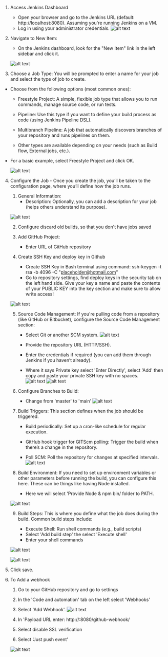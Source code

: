 1. Access Jenkins Dashboard
    - Open your browser and go to the Jenkins URL (default: http://localhost:8080). Assuming you're running Jenkins on a VM. 
    - Log in using your administrator credentials.
    ![alt text](../Pictures/Jenkins/jenkins-login.png)
2. Navigate to New Item:
    - On the Jenkins dashboard, look for the "New Item" link in the left sidebar and click it.
   
    ![alt text](../Pictures/Jenkins/new-item-jenkins.png)

3. Choose a Job Type: You will be prompted to enter a name for your job and select the type of job to create.

- Choose from the following options (most common ones):

    - Freestyle Project: A simple, flexible job type that allows you to run commands, manage source code, or run tests.

    - Pipeline: Use this type if you want to define your build process as code (using Jenkins Pipeline DSL).

    - Multibranch Pipeline: A job that automatically discovers branches of your repository and runs pipelines on them.

    - Other types are available depending on your needs (such as Build flow, External jobs, etc.).

- For a basic example, select Freestyle Project and click OK.
    
    ![alt text](../Pictures/Jenkins/job-type-jenkins.png)

4. Configure the Job - Once you create the job, you’ll be taken to the configuration page, where you’ll define how the job runs.
   1. General Information:
        - Description: Optionally, you can add a description for your job (helps others understand its purpose).
    
    ![alt text](../Pictures/Jenkins/jenkins-description-github-url.png)
   
   2. Configure discard old builds, so that you don't have jobs saved 
 

   3. Add GitHub Project: 
        - Enter URL of GitHub repository 
   4. Create SSH Key and deploy key in Github 
        - Create SSH Key in Bash terminal using command: ssh-keygen -t rsa -b 4096 -C "placeholder@hotmail.com"
        - Go to repository settings, find deploy keys in the security tab on the left hand side. Give your key a name and paste the contents of your PUBLIC KEY into the key section and make sure to allow write access!
    
    ![alt text](../Pictures/Jenkins/jenkins-github-deploy-key.png)

   5. Source Code Management: If you're pulling code from a repository (like GitHub or Bitbucket), configure the Source Code Management section:
        - Select Git or another SCM system.
    ![alt text](../Pictures/Jenkins/jenkins-scm-git.png)

        - Provide the repository URL (HTTP/SSH).
        - Enter the credentials if required (you can add them through Jenkins if you haven’t already).
        - Where it says Private key select 'Enter Directly', select 'Add' then copy and paste your private SSH key with no spaces.  
    ![alt text](../Pictures/Jenkins/jenkins-ssh-cred-start.png)
    ![alt text](../Pictures/Jenkins/jenkins-ssh-cred-finish.png)
   
   6. Configure Branches to Build: 
        - Change from 'master' to 'main'
    ![alt text](../Pictures/Jenkins/jenkins-master-main-branch.png)

   7. Build Triggers: This section defines when the job should be triggered.

        - Build periodically: Set up a cron-like schedule for regular execution.

        - GitHub hook trigger for GITScm polling: Trigger the build when there’s a change in the repository.

        - Poll SCM: Poll the repository for changes at specified intervals.
    ![alt text](../Pictures/Jenkins/jenkins-build-trigger.png)

   8. Build Environment: If you need to set up environment variables or other parameters before running the build, you can configure this here. These can be things like having Node installed.
        - Here we will select 'Provide Node & npm bin/ folder to PATH.

    ![alt text](../Pictures/Jenkins/jenkins-build-env-node.png)

   9. Build Steps: This is where you define what the job does during the build. Common build steps include:

        - Execute Shell: Run shell commands (e.g., build scripts) 
        - Select 'Add build step' the select 'Execute shell'
        - Enter your shell commands 
    
    ![alt text](../Pictures/Jenkins/jenkins-build-steps-shell.png)

    ![alt text](../Pictures/Jenkins/jenkins-build-shell-commands.png)

5. Click save.

6. To Add a webhook
   1. Go to your GitHub repository and go to settings
   2. In the 'Code and automation' tab on the left select 'Webhooks'
   3.  Select 'Add Webhook'. 
    ![alt text](../Pictures/Jenkins/jenkins-github-add-webhook.png)
   
   4. In 'Payload URL enter: http://<localhost IP>:8080/github-webhook/
   5. Select disable SSL verification 
   6. Select 'Just push event'

    ![alt text](../Pictures/Jenkins/jenkins-github-webhook-config.png)


    